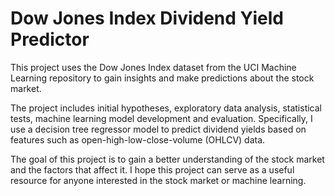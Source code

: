 # Dow Jones Index Dividend Yield Predictor

This project uses the Dow Jones Index dataset from the UCI Machine Learning repository to gain insights and make predictions about the stock market.

The project includes initial hypotheses, exploratory data analysis, statistical tests, machine learning model development and evaluation. Specifically, I use a decision tree regressor model to predict dividend yields based on features such as open-high-low-close-volume (OHLCV) data.

The goal of this project is to gain a better understanding of the stock market and the factors that affect it. I hope this project can serve as a useful resource for anyone interested in the stock market or machine learning.
